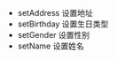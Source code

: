 - setAddress		设置地址
- setBirthday            设置生日类型
- setGender              设置性别
- setName                 设置姓名